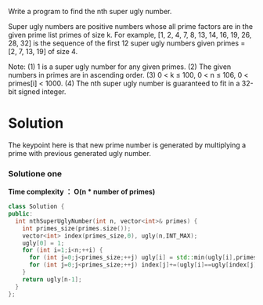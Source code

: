 Write a program to find the nth super ugly number.

Super ugly numbers are positive numbers whose all prime factors are in the given prime list primes of size k. For example, [1, 2, 4, 7, 8, 13, 14, 16, 19, 26, 28, 32] is the sequence of the first 12 super ugly numbers given primes = [2, 7, 13, 19] of size 4.

Note:
(1) 1 is a super ugly number for any given primes.
(2) The given numbers in primes are in ascending order.
(3) 0 < k ≤ 100, 0 < n ≤ 106, 0 < primes[i] < 1000.
(4) The nth super ugly number is guaranteed to fit in a 32-bit signed integer.

# Solution

 The keypoint here is that new prime number is generated by multiplying a prime with previous generated ugly number. 
  
### Solutione one

  __Time complexity ： O(n * number of primes)__
  
  
```cpp  
class Solution {
public:
  int nthSuperUglyNumber(int n, vector<int>& primes) {
    int primes_size(primes.size());
    vector<int> index(primes_size,0), ugly(n,INT_MAX);
    ugly[0] = 1;
    for (int i=1;i<n;++i) {
      for (int j=0;j<primes_size;++j) ugly[i] = std::min(ugly[i],primes[j]*ugly[index[j]]);
      for (int j=0;j<primes_size;++j) index[j]+=(ugly[i]==ugly[index[j]]*primes[j]? 1 : 0);
    }
    return ugly[n-1];
  }
};
```
